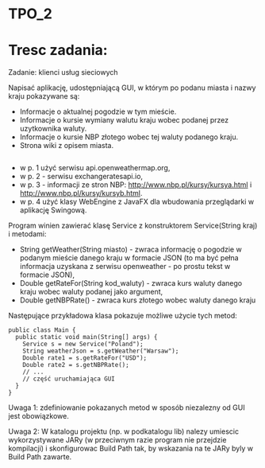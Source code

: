 # TPO_2

# Tresc zadania:
Zadanie: klienci usług sieciowych

Napisać aplikację, udostępniającą GUI, w którym po podanu miasta i nazwy kraju pokazywane są:
- Informacje o aktualnej pogodzie w tym mieście.
- Informacje o kursie wymiany walutu kraju wobec podanej przez uzytkownika waluty.
- Informacje o kursie NBP złotego wobec tej waluty podanego kraju.
- Strona wiki z opisem miasta.
```

```
- w p. 1 użyć serwisu api.openweathermap.org,
- w p. 2 - serwisu exchangeratesapi.io,
- w p. 3 - informacji ze stron NBP: http://www.nbp.pl/kursy/kursya.html i http://www.nbp.pl/kursy/kursyb.html.
- w p. 4 użyć klasy WebEngine z JavaFX dla wbudowania przeglądarki w aplikację Swingową.

Program winien zawierać klasę Service z konstruktorem Service(String kraj) i metodami:
- String getWeather(String miasto) - zwraca informację o pogodzie w podanym mieście danego kraju w formacie JSON (to ma być pełna informacja uzyskana z serwisu openweather - po prostu tekst w formacie JSON),
- Double getRateFor(String kod_waluty) - zwraca kurs waluty danego kraju wobec waluty podanej jako argument,
- Double getNBPRate() - zwraca kurs złotego wobec waluty danego kraju

Następujące przykładowa klasa  pokazuje możliwe użycie tych metod:
```
public class Main {
  public static void main(String[] args) {
    Service s = new Service("Poland");
    String weatherJson = s.getWeather("Warsaw");
    Double rate1 = s.getRateFor("USD");
    Double rate2 = s.getNBPRate();
    // ...
    // część uruchamiająca GUI
  }
}
```
Uwaga 1: zdefiniowanie pokazanych metod w sposób niezalezny od GUI jest obowiązkowe.

Uwaga 2:  W katalogu projektu (np. w podkatalogu lib) nalezy umiescic wykorzystywane JARy (w przeciwnym razie program nie przejdzie kompilacji) i skonfigurowac Build Path tak, by wskazania na te JARy byly w Build Path zawarte.
